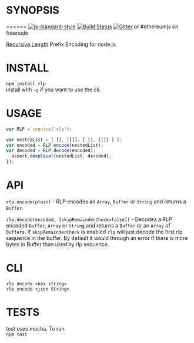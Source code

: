 # SYNOPSIS 
======
  [![js-standard-style](https://cdn.rawgit.com/feross/standard/master/badge.svg)](https://github.com/feross/standard) [![Build Status](https://travis-ci.org/wanderer/rlp.png?branch=master)](https://travis-ci.org/wanderer/rlp) [![Gitter](https://badges.gitter.im/Join%20Chat.svg)](https://gitter.im/ethereum/ethereumjs-lib?utm_source=badge&utm_medium=badge&utm_campaign=pr-badge) or #ethereumjs on freenode 
 
[Recursive Length](https://github.com/ethereum/wiki/wiki/RLP) Prefix Encoding for node.js.



INSTALL
======
`npm install rlp`   
install with `-g` if you want to use the cli.

USAGE
=======

```javascript
var RLP = require('rlp'); 

var nestedList = [ [], [[]], [ [], [[]] ] ];
var encoded = RLP.encode(nestedList);
var decoded = RLP.decode(encoded);
  assert.deepEqual(nestedList, decoded);
});

```

API
=====
`rlp.encode(plain)` - RLP encodes an `Array`, `Buffer` or `String` and returns a `Buffer`. 

`rlp.decode(encoded, [skipRemainderCheck=false])` - Decodes a RLP encoded `Buffer`, `Array` or `String` and returns a `Buffer` or an `Array` of `Buffers`. If `skipRemainderCheck` is enabled `rlp` will just decode the first rlp sequence in the buffer. By default it would through an error if there is more bytes in Buffer than used by rlp sequence.

CLI
===
`rlp decode <hex string>`   
`rlp encode <json String>`  

TESTS
=====
test uses mocha. To run  
`npm test`
